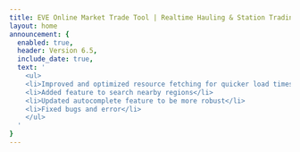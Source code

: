 ```yaml
---
title: EVE Online Market Trade Tool | Realtime Hauling & Station Trading
layout: home
announcement: {
  enabled: true,
  header: Version 6.5,
  include_date: true,
  text: '
    <ul>
    <li>Improved and optimized resource fetching for quicker load times</li>
    <li>Added feature to search nearby regions</li>
    <li>Updated autocomplete feature to be more robust</li>
    <li>Fixed bugs and error</li>
    </ul>
  '
}
---
```

